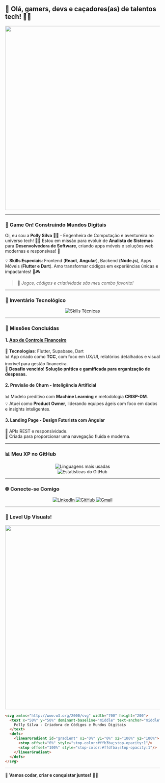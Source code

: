 ## 💖 Olá, gamers, devs e caçadores(as) de talentos tech! 💎👋

<img src="https://media.giphy.com/media/3o6Zt481isNVuQI1l6/giphy.gif" width="600px" align="center">

---

### 🌟 **Game On! Construindo Mundos Digitais**

Oi, eu sou a **Polly Silva** 🌌💖 - Engenheira de Computação e aventureira no universo tech! 👩‍💻 Estou em missão para evoluir de **Analista de Sistemas** para **Desenvolvedora de Software**, criando apps móveis e soluções web modernas e responsivas! 🚀

💡 **Skills Especiais**: Frontend (**React**, **Angular**), Backend (**Node.js**), Apps Móveis (**Flutter e Dart**). Amo transformar códigos em experiências únicas e impactantes! 🚀🎮

> 🔧 *Jogos, códigos e criatividade são meu combo favorito!* 

---

### 🔧 **Inventário Tecnológico**

<div align="center">
  <img src="https://skillicons.dev/icons?i=flutter,dart,python,react,angular,js,html,css,nodejs,csharp,mongodb,git,azure,redis" alt="Skills Técnicas">
</div>

---

### 🚀 **Missões Concluídas**

#### **1. [App de Controle Financeiro](https://app-paagaah.flutterflow.app/loginCadastro)**  
🔧 **Tecnologias**: Flutter, Supabase, Dart  
📊 App criado como **TCC**, com foco em UX/UI, relatórios detalhados e visual incrível para gestão financeira.  
🎯 **Desafio vencido! Solução prática e gamificada para organização de despesas.**

#### **2. Previsão de Churn - Inteligência Artificial**  
📊 Modelo preditivo com **Machine Learning** e metodologia **CRISP-DM**.  
💡 Atuei como **Product Owner**, liderando equipes ágeis com foco em dados e insights inteligentes.

#### **3. Landing Page - Design Futurista com Angular**  
🎨 APIs REST e responsividade.  
🚀 Criada para proporcionar uma navegação fluida e moderna. 

---

### 📊 **Meu XP no GitHub**

<div align="center">
  <img src="https://github-readme-stats.vercel.app/api/top-langs/?username=Polly-Silva&layout=compact&theme=radical" alt="Linguagens mais usadas">
  <br>
  <img src="https://github-readme-stats.vercel.app/api?username=Polly-Silva&show_icons=true&theme=radical" alt="Estatísticas do GitHub">
</div>

---

### 🌐 **Conecte-se Comigo**

<div align="center">
  <a href="https://br.linkedin.com/in/pollyrfs" target="_blank">
    <img src="https://img.shields.io/badge/-LinkedIn-blue?style=for-the-badge&logo=linkedin&logoColor=white" alt="LinkedIn">
  </a>
  <a href="https://github.com/Polly-Silva" target="_blank">
    <img src="https://img.shields.io/badge/-GitHub-lightgrey?style=for-the-badge&logo=github&logoColor=white" alt="GitHub">
  </a>
  <a href="mailto:pollyanerodriguesfernandes@gmail.com" target="_blank">
    <img src="https://img.shields.io/badge/-Gmail-D14836?style=for-the-badge&logo=gmail&logoColor=white" alt="Gmail">
  </a>
</div>

---

### 💨 **Level Up Visuals!**

<img src="https://media.giphy.com/media/fwbzI2kV3Qrlpkh59e/giphy.gif" width="600px" align="center">

```html
<svg xmlns="http://www.w3.org/2000/svg" width="700" height="200">
  <text x="50%" y="50%" dominant-baseline="middle" text-anchor="middle" fill="url(#gradient)" font-size="30">
    Polly Silva - Criadora de Códigos e Mundos Digitais
  </text>
  <defs>
    <linearGradient id="gradient" x1="0%" y1="0%" x2="100%" y2="100%">
      <stop offset="0%" style="stop-color:#ffb3ba;stop-opacity:1"/>
      <stop offset="100%" style="stop-color:#ffdfba;stop-opacity:1"/>
    </linearGradient>
  </defs>
</svg>
```

---

📢 **Vamos codar, criar e conquistar juntos!** 🚀💖
